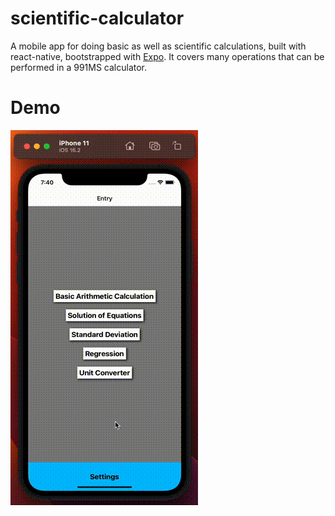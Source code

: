# scientific-calculator

A mobile app for doing basic as well as scientific calculations, built with react-native, bootstrapped with [Expo](https://docs.expo.dev/get-started/create-a-new-app/).
It covers many operations that can be performed in a 991MS calculator.

# Demo

![alt text](/assets/Calc.gif "App")
